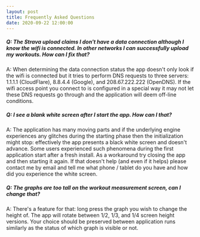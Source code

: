 ```yaml
---
layout: post
title: Frequently Asked Questions
date: 2020-09-22 12:00:00
---
```

##### Q: The Strava upload claims I don't have a data connection although I know the wifi is connected. In other networks I can successfully upload my workouts. How can I fix that?

A: When determining the data connection status the app doesn't only look if the wifi is connected but it tries to perform DNS requests to three servers: 1.1.1.1 (CloudFlare), 8.8.4.4 (Google), and 208.67.222.222 (OpenDNS). If the wifi access point you connect to is configured in a special way it may not let these DNS requests go through and the application will deem off-line conditions.

##### Q: I see a blank white screen after I start the app. How can I that?

A: The application has many moving parts and if the underlying engine experiences any glitches during the starting phase then the initialization might stop: effectively the app presents a black white screen and doesn't advance. Some users experienced such phenomena during the first application start after a fresh install. As a workaround try closing the app and then starting it again. If that doesn't help (and even if it helps) please contact me by email and tell me what phone / tablet do you have and how did you experience the white screen.

##### Q: The graphs are too tall on the workout measurement screen, can I change that?

A: There's a feature for that: long press the graph you wish to change the height of. The app will rotate between 1/2, 1/3, and 1/4 screen height versions. Your choice should be preserved between application runs similarly as the status of which graph is visible or not.
